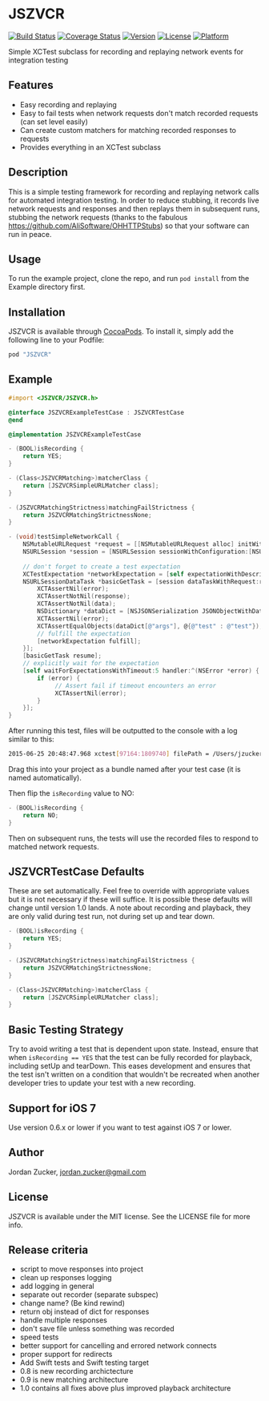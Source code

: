 # JSZVCR
[![Build Status](https://travis-ci.org/jzucker2/JSZVCR.svg?branch=master)](https://travis-ci.org/jzucker2/JSZVCR)
[![Coverage Status](https://coveralls.io/repos/jzucker2/JSZVCR/badge.svg?branch=master)](https://coveralls.io/r/jzucker2/JSZVCR?branch=master)
[![Version](https://img.shields.io/cocoapods/v/JSZVCR.svg?style=flat)](http://cocoapods.org/pods/JSZVCR)
[![License](https://img.shields.io/cocoapods/l/JSZVCR.svg?style=flat)](http://cocoapods.org/pods/JSZVCR)
[![Platform](https://img.shields.io/cocoapods/p/JSZVCR.svg?style=flat)](http://cocoapods.org/pods/JSZVCR)

Simple XCTest subclass for recording and replaying network events for integration testing

## Features

* Easy recording and replaying
* Easy to fail tests when network requests don't match recorded requests (can set level easily)
* Can create custom matchers for matching recorded responses to requests
* Provides everything in an XCTest subclass

## Description
This is a simple testing framework for recording and replaying network calls for automated integration testing. In order to reduce stubbing, it records live network requests and responses and then replays them in subsequent runs, stubbing the network requests (thanks to the fabulous https://github.com/AliSoftware/OHHTTPStubs) so that your software can run in peace.

## Usage

To run the example project, clone the repo, and run `pod install` from the Example directory first.

## Installation

JSZVCR is available through [CocoaPods](http://cocoapods.org). To install
it, simply add the following line to your Podfile:

```ruby
pod "JSZVCR"
```

## Example

```objective-c
#import <JSZVCR/JSZVCR.h>

@interface JSZVCRExampleTestCase : JSZVCRTestCase
@end

@implementation JSZVCRExampleTestCase

- (BOOL)isRecording {
    return YES;
}

- (Class<JSZVCRMatching>)matcherClass {
    return [JSZVCRSimpleURLMatcher class];
}

- (JSZVCRMatchingStrictness)matchingFailStrictness {
    return JSZVCRMatchingStrictnessNone;
}

- (void)testSimpleNetworkCall {
    NSMutableURLRequest *request = [[NSMutableURLRequest alloc] initWithURL:[NSURL URLWithString:@"https://httpbin.org/get?test=test"]];
    NSURLSession *session = [NSURLSession sessionWithConfiguration:[NSURLSessionConfiguration ephemeralSessionConfiguration]];
    
    // don't forget to create a test expectation
    XCTestExpectation *networkExpectation = [self expectationWithDescription:@"network"];
    NSURLSessionDataTask *basicGetTask = [session dataTaskWithRequest:request completionHandler:^(NSData *data, NSURLResponse *response, NSError *error) {
        XCTAssertNil(error);
        XCTAssertNotNil(response);
        XCTAssertNotNil(data);
        NSDictionary *dataDict = [NSJSONSerialization JSONObjectWithData:data options:NSJSONReadingAllowFragments error:&error];
        XCTAssertNil(error);
        XCTAssertEqualObjects(dataDict[@"args"], @{@"test" : @"test"});
        // fulfill the expectation
        [networkExpectation fulfill];
    }];
    [basicGetTask resume];
    // explicitly wait for the expectation
    [self waitForExpectationsWithTimeout:5 handler:^(NSError *error) {
        if (error) {
        	 // Assert fail if timeout encounters an error
        	 XCTAssertNil(error);
        }
    }];
}

```

After running this test, files will be outputted to the console with a log similar to this:

```bash
2015-06-25 20:48:47.968 xctest[97164:1809740] filePath = /Users/jzucker/Library/Developer/CoreSimulator/Devices/F9C2D4BE-9022-48E9-9A27-C89B8E615571/data/Documents/JSZVCRExampleTestCase.bundle/testSimpleNetworkCall.plist
```

Drag this into your project as a bundle named after your test case (it is named automatically).

Then flip the `isRecording` value to NO:

```objective-c
- (BOOL)isRecording {
	return NO;
}
```

Then on subsequent runs, the tests will use the recorded files to respond to matched network requests.

## JSZVCRTestCase Defaults

These are set automatically. Feel free to override with appropriate values but it is not necessary if these will suffice. It is possible these defaults will change until version 1.0 lands. A note about recording and playback, they are only valid during test run, not during set up and tear down.

```objective-c
- (BOOL)isRecording {
    return YES;
}

- (JSZVCRMatchingStrictness)matchingFailStrictness {
    return JSZVCRMatchingStrictnessNone;
}

- (Class<JSZVCRMatching>)matcherClass {
    return [JSZVCRSimpleURLMatcher class];
}
```

## Basic Testing Strategy

Try to avoid writing a test that is dependent upon state. Instead, ensure that when `isRecording == YES` that the test can be fully recorded for playback, including setUp and tearDown. This eases development and ensures that the test isn't written on a condition that wouldn't be recreated when another developer tries to update your test with a new recording.

## Support for iOS 7

Use version 0.6.x or lower if you want to test against iOS 7 or lower.

## Author

Jordan Zucker, jordan.zucker@gmail.com

## License

JSZVCR is available under the MIT license. See the LICENSE file for more info.

## Release criteria
* script to move responses into project
* clean up responses logging
* add logging in general
* separate out recorder (separate subspec)
* change name? (Be kind rewind)
* return obj instead of dict for responses
* handle multiple responses
* don't save file unless something was recorded
* speed tests
* better support for cancelling and errored network connects
* proper support for redirects
* Add Swift tests and Swift testing target
* 0.8 is new recording archictecture
* 0.9 is new matching architecture
* 1.0 contains all fixes above plus improved playback architecture
